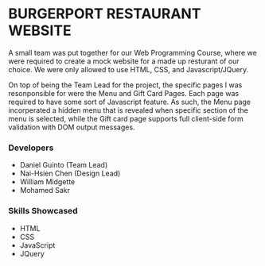 # BURGERPORT RESTAURANT WEBSITE

A small team was put together for our Web Programming Course, where we
were required to create a mock website for a made up resturant of our choice.
We were only allowed to use HTML, CSS, and Javascript/JQuery.

On top of being the Team Lead for the project, the specific pages I was
resonponsible for were the Menu and Gift Card Pages. Each page was required to have some
sort of Javascript feature. As such, the Menu page incorperated a hidden menu that is revealed
when specific section of the menu is selected, while the Gift card page supports full
client-side form validation with DOM output messages.

### Developers

- Daniel Guinto (Team Lead)
- Nai-Hsien Chen (Design Lead)
- William Midgette
- Mohamed Sakr

### Skills Showcased

- HTML
- CSS
- JavaScript
- JQuery

